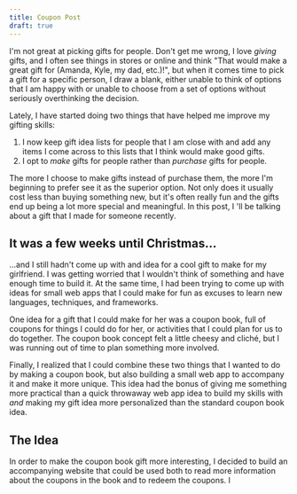 ```yaml
---
title: Coupon Post
draft: true
---
```


I'm not great at picking gifts for people.
Don't get me wrong, I love _giving_ gifts,
and I often see things in stores or online and think
"That would make a great gift for (Amanda, Kyle, my dad, etc.)!",
but when it comes time to pick a gift for a specific person,
I draw a blank, either unable to think of options that I am happy with
or unable to choose from a set of options without seriously overthinking
the decision.

Lately, I have started doing two things that have helped me improve my
gifting skills:
1. I now keep gift idea lists for people that I am close with and add any items
I come across to this lists that I think would make good gifts.
2. I opt to _make_ gifts for people rather than _purchase_ gifts for people.

The more I choose to make gifts instead of purchase them,
the more I'm beginning to prefer see it as the superior option.
Not only does it usually cost less than buying something new,
but it's often really fun and the gifts end up being a lot more special and
meaningful.
In this post,
I 'll be talking about a gift that I made for someone recently.

## It was a few weeks until Christmas...
...and I still hadn't come up with and idea for a cool gift to make for
my girlfriend.
I was getting worried that I wouldn't think of something and have enough
time to build it.
At the same time, I had been trying to come up with ideas for small web apps
that I could make for fun as excuses to learn new languages, techniques, and
frameworks.

One idea for a gift that I could make for her was a coupon book,
full of coupons for things I could do for her,
or activities that I could plan for us to do together.
The coupon book concept felt a little cheesy and cliché,
but I was running out of time to plan something more involved.

Finally, I realized that I could combine these two things that I wanted to do
by making a coupon book, but also building a small web app to accompany it and
make it more unique.
This idea had the bonus of giving me something more practical than a quick
throwaway web app idea to build my skills with _and_ making my gift idea more
personalized than the standard coupon book idea.

## The Idea
In order to make the coupon book gift more interesting,
I decided to build an accompanying website that could be used both to read more
information about the coupons in the book and to redeem the coupons.
I 
